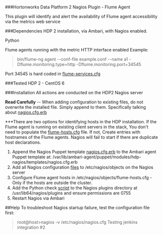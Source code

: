 ###Hortonworks Data Platform 2 Nagios Plugin - Flume Agent

This plugin will identify and alert the availability of Flume agent accessibility via the metrics web service


###Dependencies
HDP 2 installation, via Ambari, with  Nagios enabled.

Python

Flume agents running with the metric HTTP interface enabled Example:
>bin/flume-ng agent --conf-file example.conf --name a1 -Dflume.monitoring.type=http -Dflume.monitoring.port=34545

Port 34545 is hard coded in [flume-services.cfg](/nagios-conf/objects/flume-services.cfg)

###Tested
HDP 2 - CentOS 6


###Installation
All actions are conducted on the HDP2 Nagios server

**Read Carefully** -- When adding configuration to existing files, do not overwrite the installed file.  Simply append to them.  Specifically talking about [nagios.cfg.erb](/ambari-puppet-modules/hdp-nagios/templates/nagios.cfg.erb)

***There are two options for identifying hosts in the HDP installation.  If the Flume agent is running on existing client
servers in the stack, You don't need to populate the [flume-hosts.cfg](/nagios-conf/objects/flume-hosts.cfg) file. If not,
Create entries with hostnames of the Flume agents. Nagios will fail to start if there are duplicate host declarations.

1. Append the Nagios Puppet template [nagios.cfg.erb](/ambari-puppet-modules/hdp-nagios/templates/nagios.cfg.erb) to the Ambari agent Puppet template at: /var/lib/ambari-agent/puppet/modules/hdp-nagios/templates/nagios.cfg.erb
2. Add all Nagios configuration [files](/nagios-conf/objects/) to /etc/nagios/objects on the Nagios server
3. Configure Flume agent hosts in /etc/nagios/objects/flume-hosts.cfg - Only if the hosts are outside the cluster.
4. Add the Python check [script](/src/check_flume.py) to the Nagios plugins directory at /usr/lib64/nagios/plugins and ensure permissions are 0755
5. Restart Nagios via Ambari


##Help
To troubleshoot Nagios startup failure, test the configuration file first:
>root@host>nagios -v /etc/nagios/nagios.cfg
Testing jenkins integration #2
